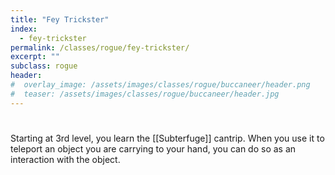 ```yaml
---
title: "Fey Trickster"
index: 
  - fey-trickster
permalink: /classes/rogue/fey-trickster/
excerpt: ""
subclass: rogue
header:
#  overlay_image: /assets/images/classes/rogue/buccaneer/header.png
#  teaser: /assets/images/classes/rogue/buccaneer/header.jpg
---
```


#
Starting at 3rd level, you learn the [[Subterfuge]] cantrip. When you use it to teleport an object you are carrying to your hand, you can do so as an interaction with the object.